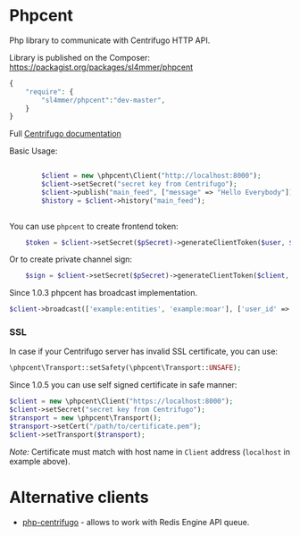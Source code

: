 Phpcent
========

Php library to communicate with Centrifugo HTTP API.

Library is published on the Composer: https://packagist.org/packages/sl4mmer/phpcent
```php
{
    "require": {
        "sl4mmer/phpcent":"dev-master",
    }
}
```

Full [Centrifugo documentation](https://fzambia.gitbooks.io/centrifugal/content/)

Basic Usage:

```php
        
        $client = new \phpcent\Client("http://localhost:8000");
        $client->setSecret("secret key from Centrifugo");
        $client->publish("main_feed", ["message" => "Hello Everybody"]);
        $history = $client->history("main_feed");
        
```

You can use `phpcent` to create frontend token:

```php
	$token = $client->setSecret($pSecret)->generateClientToken($user, $timestamp);
```

Or to create private channel sign:

```php
	$sign = $client->setSecret($pSecret)->generateClientToken($client, $channel);
```

Since 1.0.3 phpcent has broadcast implementation.

```php
$client->broadcast(['example:entities', 'example:moar'], ['user_id' => 2321321, 'state' => '1']);
```

### SSL

In case if your Centrifugo server has invalid SSL certificate, you can use:

```php
\phpcent\Transport::setSafety(\phpcent\Transport::UNSAFE);
```

Since 1.0.5 you can use self signed certificate in safe manner:

```php
$client = new \phpcent\Client("https://localhost:8000");
$client->setSecret("secret key from Centrifugo");
$transport = new \phpcent\Transport();
$transport->setCert("/path/to/certificate.pem");
$client->setTransport($transport);
```

*Note:* Certificate must match with host name in `Client` address (`localhost` in example above).

Alternative clients
===================

* [php-centrifugo](https://github.com/oleh-ozimok/php-centrifugo) - allows to work with Redis Engine API queue.
